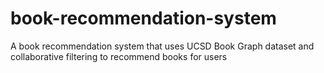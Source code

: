 # book-recommendation-system
A book recommendation system that uses UCSD Book Graph dataset and collaborative filtering to recommend books for users
